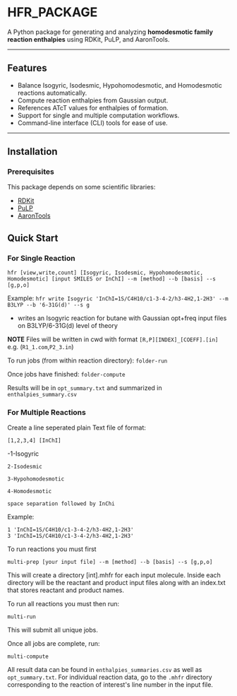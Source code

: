 # HFR_PACKAGE

A Python package for generating and analyzing **homodesmotic family reaction enthalpies** using RDKit, PuLP, and AaronTools.

---

## Features

- Balance Isogyric, Isodesmic, Hypohomodesmotic, and Homodesmotic reactions automatically.
- Compute reaction enthalpies from Gaussian output.
- References ATcT values for enthalpies of formation.
- Support for single and multiple computation workflows.
- Command-line interface (CLI) tools for ease of use.

---

## Installation

### Prerequisites

This package depends on some scientific libraries:

- [RDKit](https://www.rdkit.org/docs/Install.html)  
- [PuLP](https://coin-or.github.io/pulp/)  
- [AaronTools](https://github.com/QChASM/AaronTools.py) 

## Quick Start

### For Single Reaction
`hfr [view,write,count] [Isogyric, Isodesmic, Hypohomodesmotic, Homodesmotic] [input SMILES or InChI] --m [method] --b [basis] --s [g,p,o]`

  Example:
     `hfr write Isogyric 'InChI=1S/C4H10/c1-3-4-2/h3-4H2,1-2H3' --m B3LYP --b '6-31G(d)' --s g`

  - writes an Isogyric reaction for butane with Gaussian opt+freq input files on B3LYP/6-31G(d) level of theory
  
  **NOTE** Files will be written in cwd with format `[R,P][INDEX]_[COEFF].[in]` e.g. (`R1_1.com`,`P2_3.in`)

To run jobs (from within reaction directory):
 `folder-run`

Once jobs have finished:
 `folder-compute`

Results will be in `opt_summary.txt` and summarized in `enthalpies_summary.csv`

### For Multiple Reactions

Create a line seperated plain Text file of format:

 `[1,2,3,4] [InChI]`
    
  -1-Isogyric
    
    2-Isodesmic
     
    3-Hypohomodesmotic
    
    4-Homodesmotic
    
    space separation followed by InChi

Example:
```
1 'InChI=1S/C4H10/c1-3-4-2/h3-4H2,1-2H3'
3 'InChI=1S/C4H10/c1-3-4-2/h3-4H2,1-2H3'
```
To run reactions you must first

 `multi-prep [your input file] --m [method] --b [basis] --s [g,p,o] `

  This will create a directory [int].mhfr for each input molecule. Inside each directory will be the reactant and product input files along with an index.txt that stores reactant and product names. 

To run all reactions you must then run:

`multi-run`

This will submit all unique jobs.

Once all jobs are complete, run:

`multi-compute`

All result data can be found in `enthalpies_summaries.csv` as well as `opt_summary.txt`. For individual reaction data, go to the `.mhfr` directory corresponding to the reaction of interest's line number in the input file.



  
